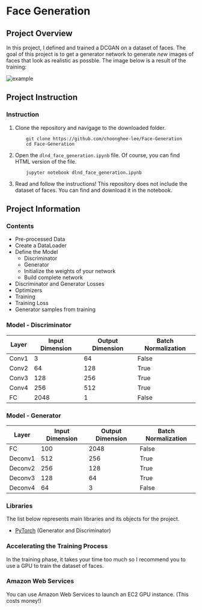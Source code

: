 [//]: # (Image Reference)

[image1]: ./example.jpg "Generated Faces"

# Face Generation

## Project Overview

In this project, I defined and trained a DCGAN on a dataset of faces. The goal of this project is to get a generator network to generate _new_ images of faces that look as realistic as possble. The image below is a result of the training:

![example](https://user-images.githubusercontent.com/26524467/56185030-db4a6900-6039-11e9-8337-5d05ce5025ec.jpg)



## Project Instruction

### Instruction

1. Clone the repository and navigage to the downloaded folder.
	```
		git clone https://github.com/choonghee-lee/Face-Generation
		cd Face-Generation
	```
2. Open the `dlnd_face_generation.ipynb` file. Of course, you can find HTML version of the file.
	```
		jupyter notebook dlnd_face_generation.ipynb
	```
3. Read and follow the instructions! This repository does not include the dataset of faces. You can find and download it in the notebook.

## Project Information

### Contents

- Pre-processed Data
- Create a DataLoader
- Define the Model
	- Discriminator
	- Generator
	- Initialize the weights of your network
	- Build complete network
- Discriminator and Generator Losses
- Optimizers
- Training
- Training Loss
- Generator samples from training

### Model - Discriminator
| Layer | Input Dimension | Output Dimension | Batch Normalization|
|-------|-----------------|------------------|-------------|
|Conv1|3|64|False|
|Conv2|64|128|True|
|Conv3|128|256|True|
|Conv4|256|512|True|
|FC|2048|1|False|

### Model - Generator
| Layer | Input Dimension | Output Dimension | Batch Normalization|
|-------|-----------------|------------------|-------------|
|FC|100|2048|False|
|Deconv1|512|256|True|
|Deconv2|256|128|True|
|Deconv3|128|64|True|
|Deconv4|64|3|False|

### Libraries

The list below represents main libraries and its objects for the project.
- [PyTorch](https://pytorch.org) (Generator and Discriminator)

### Accelerating the Training Process

In the training phase, it takes your time too much so I recommend you to use a GPU to train the dataset of faces.

### Amazon Web Services

You can use Amazon Web Services to launch an EC2 GPU instance. (This costs money!)
